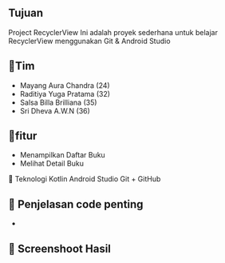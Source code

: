 ## Tujuan 

Project RecyclerView Ini adalah proyek sederhana untuk belajar RecyclerView menggunakan Git & Android Studio

##  👥Tim 
- Mayang Aura Chandra (24)
- Raditiya Yuga Pratama (32)
- Salsa Billa Brilliana (35)
- Sri Dheva A.W.N (36)

## 📲fitur
- Menampilkan Daftar Buku
- Melihat Detail Buku

🔧 Teknologi Kotlin Android Studio Git + GitHub

## 📸 Penjelasan code penting
- 

## 📸 Screenshoot Hasil
